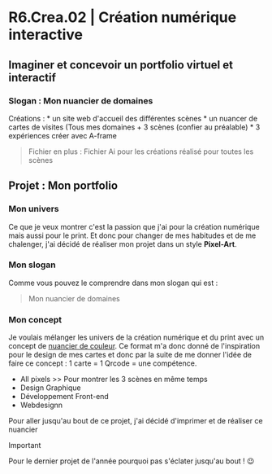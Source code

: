 # **R6.Crea.02** | Création numérique interactive
## Imaginer et concevoir un portfolio virtuel et interactif
### Slogan : Mon nuancier de domaines

Créations : * un site web d'accueil des différentes scènes
            * un nuancer de cartes de visites (Tous mes domaines + 3 scènes (confier au préalable)
            * 3 expériences créer avec A-frame

> Fichier en plus : Fichier Ai pour les créations réalisé pour toutes les scènes

## Projet : Mon portfolio

### Mon univers
Ce que je veux montrer c'est la passion que j'ai pour la création numérique mais aussi pour le print. Et donc pour changer de mes habitudes et de me chalenger, j'ai décidé de réaliser mon projet dans un style **Pixel-Art**. 

### Mon slogan
Comme vous pouvez le comprendre dans mon slogan qui est :
> Mon nuancier de domaines

### Mon concept
Je voulais mélanger les univers de la création numérique et du print avec un concept de [nuancier de couleur](https://www.peinture-ral.com/40-large_default/nuancier-ral-k7.jpg).
Ce format m'a donc donné de l'inspiration pour le design de mes cartes et donc par la suite de me donner l'idée de faire ce concept : 1 carte = 1 Qrcode = une compétence.

* All pixels >> Pour montrer les 3 scènes en même temps
* Design Graphique
* Développement Front-end
* Webdesignn

Pour aller jusqu'au bout de ce projet, j'ai décidé d'imprimer et de réaliser ce nuancier

> [!IMPORTANT]
> Pour le dernier projet de l'année pourquoi pas s'éclater jusqu'au bout ! 😉
